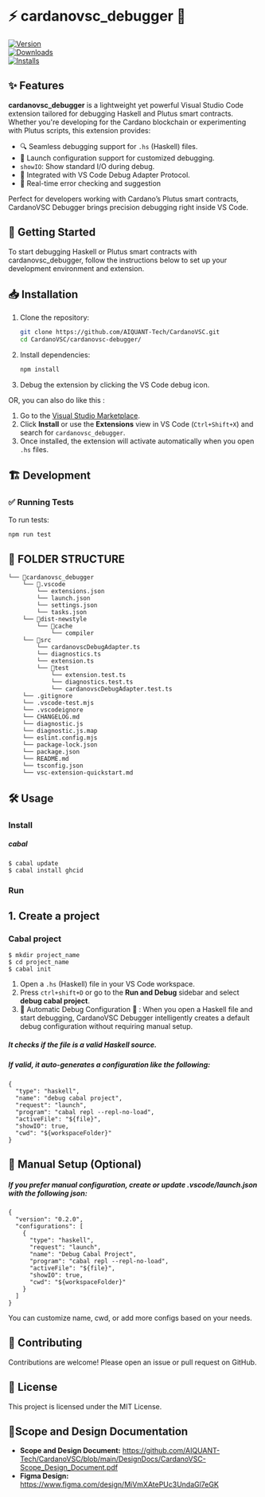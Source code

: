 # ⚡ cardanovsc_debugger 🚀  
[![Version](https://vsmarketplacebadges.dev/version/AIQUANT-TECHNOLOGIES.cardanovsc_debugger.svg)](https://marketplace.visualstudio.com/items?itemName=AIQUANT-TECHNOLOGIES.cardanovsc_debugger)  
[![Downloads](https://vsmarketplacebadges.dev/downloads/AIQUANT-TECHNOLOGIES.cardanovsc_debugger.svg)](https://marketplace.visualstudio.com/items?itemName=AIQUANT-TECHNOLOGIES.cardanovsc_debugger)  
[![Installs](https://vsmarketplacebadges.dev/installs/AIQUANT-TECHNOLOGIES.cardanovsc_debugger.svg)](https://marketplace.visualstudio.com/items?itemName=AIQUANT-TECHNOLOGIES.cardanovsc_debugger)

## ✨ Features

**cardanovsc_debugger** is a lightweight yet powerful Visual Studio Code extension tailored for debugging Haskell and Plutus smart contracts. Whether you're developing for the Cardano blockchain or experimenting with Plutus scripts, this extension provides:

- 🔍 Seamless debugging support for `.hs` (Haskell) files.
- 🧠 Launch configuration support for customized debugging.
- `showIO`: Show standard I/O during debug.
- 📂 Integrated with VS Code Debug Adapter Protocol.
- 🚀 Real-time error checking and suggestion 


Perfect for developers working with Cardano’s Plutus smart contracts, CardanoVSC Debugger brings precision debugging right inside VS Code.


## 🚀 Getting Started

To start debugging Haskell or Plutus smart contracts with cardanovsc_debugger, follow the instructions below to set up your development environment and extension.


## 📥 Installation

1. Clone the repository:
   ```sh
   git clone https://github.com/AIQUANT-Tech/CardanoVSC.git
   cd CardanoVSC/cardanovsc-debugger/
   ```
2. Install dependencies:
   ```sh
   npm install
   ```
3. Debug the extension by clicking the VS Code debug icon.

OR, you can also do like this :

1. Go to the [Visual Studio Marketplace](https://marketplace.visualstudio.com/vscode).
2. Click **Install** or use the **Extensions** view in VS Code (`Ctrl+Shift+X`) and search for `cardanovsc_debugger`.
3. Once installed, the extension will activate automatically when you open `.hs` files.



## 🏗️ Development

### ✅ Running Tests


To run tests:
```sh
npm run test
```
## 📂 FOLDER STRUCTURE

```
└── 📁cardanovsc_debugger
    └── 📁.vscode
        └── extensions.json
        └── launch.json
        └── settings.json
        └── tasks.json
    └── 📁dist-newstyle
        └── 📁cache
            └── compiler
    └── 📁src
        └── cardanovscDebugAdapter.ts
        └── diagnostics.ts
        └── extension.ts
        └── 📁test
            └── extension.test.ts
            └── diagnostics.test.ts
            └── cardanovscDebugAdapter.test.ts
    └── .gitignore
    └── .vscode-test.mjs
    └── .vscodeignore
    └── CHANGELOG.md
    └── diagnostic.js
    └── diagnostic.js.map
    └── eslint.config.mjs
    └── package-lock.json
    └── package.json
    └── README.md
    └── tsconfig.json
    └── vsc-extension-quickstart.md

```
## 🛠️ Usage
### Install 
##### cabal
```
$ cabal update
$ cabal install ghcid
```


### Run
## 1. Create a project

### Cabal project
```
$ mkdir project_name
$ cd project_name
$ cabal init
```

1. Open a `.hs` (Haskell) file in your VS Code workspace.
2. Press `ctrl+shift+D` or go to the **Run and Debug** sidebar and select **debug cabal project**.
3. 🚀 Automatic Debug Configuration 🚀 : When you open a Haskell file and start debugging, CardanoVSC Debugger intelligently creates a default debug configuration without requiring manual setup.

##### It checks if the file is a valid Haskell source.

##### If valid, it auto-generates a configuration like the following:
```
{
  "type": "haskell",
  "name": "debug cabal project",
  "request": "launch",
  "program": "cabal repl --repl-no-load",
  "activeFile": "${file}",
  "showIO": true,
  "cwd": "${workspaceFolder}"
}
```

## 🧩 Manual Setup (Optional)
##### If you prefer manual configuration, create or update .vscode/launch.json with the following json:
```
{
  "version": "0.2.0",
  "configurations": [
    {
      "type": "haskell",
      "request": "launch",
      "name": "Debug Cabal Project",
      "program": "cabal repl --repl-no-load",
      "activeFile": "${file}",
      "showIO": true,
      "cwd": "${workspaceFolder}"
    }
  ]
}
```
You can customize name, cwd, or add more configs based on your needs.


## 🤝 Contributing
Contributions are welcome! Please open an issue or pull request on GitHub.

## 📜 License
This project is licensed under the MIT License.

## 📌Scope and Design Documentation

- **Scope and Design Document:** https://github.com/AIQUANT-Tech/CardanoVSC/blob/main/DesignDocs/CardanoVSC-Scope_Design_Document.pdf
- **Figma Design:** https://www.figma.com/design/MiVmXAtePUc3UndaGl7eGK


